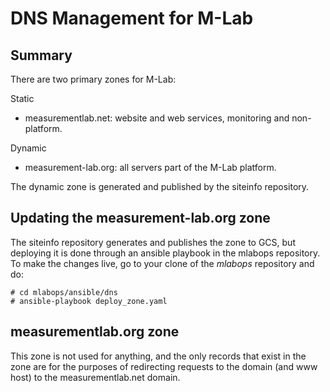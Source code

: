 # DNS Management for M-Lab

## Summary
There are two primary zones for M-Lab:

Static
* measurementlab.net: website and web services, monitoring and non-platform.

Dynamic
* measurement-lab.org: all servers part of the M-Lab platform.

The dynamic zone is generated and published by the siteinfo repository.

## Updating the measurement-lab.org zone
The siteinfo repository generates and publishes the zone to GCS, but deploying
it is done through an ansible playbook in the mlabops repository.  To make the
changes live, go to your clone of the *mlabops* repository and do:

```
# cd mlabops/ansible/dns
# ansible-playbook deploy_zone.yaml
```

## measurementlab.org zone
This zone is not used for anything, and the only records that exist in the zone
are for the purposes of redirecting requests to the domain (and www host) to
the measurementlab.net domain.

